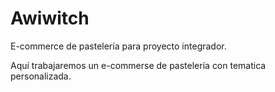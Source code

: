 # Awiwitch
E-commerce de pastelería para proyecto integrador. 

Aquí trabajaremos un e-commerse de pastelería con tematica personalizada.

